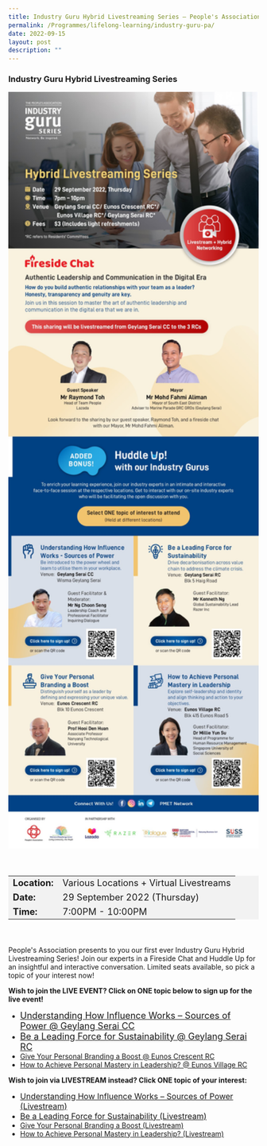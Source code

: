 ```yaml
---
title: Industry Guru Hybrid Livestreaming Series — People's Association
permalink: /Programmes/lifelong-learning/industry-guru-pa/
date: 2022-09-15
layout: post
description: ""
---
```

###  Industry Guru Hybrid Livestreaming Series ###

<img
src="/images/Programmes%20(September%202022)/Hybrid_Livestreaming_Series.jpg" style="width:600px; height:auto">

<div style="padding:20px 0 20px 0">
	<table  style="font-size:130%; background-color:#f2f2f2">
		<tbody>
			<tr>
				 <td><b>Location:</b></td><td>Various Locations + Virtual Livestreams</td>
			</tr>
			<tr>
			 <td><b>Date:</b></td><td>29 September 2022 (Thursday)</td>
			</tr>
			<tr>
				<td> <b>Time:</b> </td><td>7:00PM - 10:00PM</td>
			</tr>
		</tbody>
	</table>
</div>

<div>
	<p>
People's Association presents to you our first ever Industry Guru Hybrid Livestreaming Series!
Join our experts in a Fireside Chat and Huddle Up for an insightful and interactive conversation. 
Limited seats available, so pick a topic of your interest now!
	</p>
	<p><b>Wish to join the LIVE EVENT? Click on ONE topic below to sign up for the live event!</b></p>
<div>
<ul>
	<li><a href="https://www.onepa.gov.sg/courses/C026963510" style="font-size:18px">Understanding How Influence Works – Sources of Power @ Geylang Serai CC</a></li>
	<li><a href="https://www.onepa.gov.sg/courses/C026963624" style="font-size:18px">Be a Leading Force for Sustainability @ Geylang Serai RC</a></li>
	<li><a href="https://www.onepa.gov.sg/courses/C026963697">Give Your Personal Branding a Boost @ Eunos Crescent RC</a></li>
	<li><a href="https://www.onepa.gov.sg/courses/C026963570">How to Achieve Personal Mastery in Leadership? @ Eunos Village RC</a></li>
	</div>
	
<p>
		<b>Wish to join via LIVESTREAM instead? Click ONE topic of your interest:</b>
</p>

<div>
<ul>
	<li><a href="https://www.onepa.gov.sg/courses/C026963510" style="font-size:16px">Understanding How Influence Works – Sources of Power (Livestream)</a></li>
	<li><a href="https://www.onepa.gov.sg/courses/C026963624" style="font-size:16px">Be a Leading Force for Sustainability (Livestream)</a></li>
	<li><a href="https://www.onepa.gov.sg/courses/C026963697">Give Your Personal Branding a Boost (Livestream)</a></li>
	<li><a href="https://www.onepa.gov.sg/courses/C026963570">How to Achieve Personal Mastery in Leadership? (Livestream)</a></li>
</div>